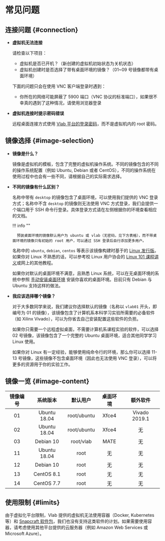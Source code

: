 # 常见问题

## 连接问题 {#connection}

- **虚拟机无法连接**

    请检查以下项目：

    - 虚拟机是否已开机？（新创建的虚拟机初始状态为关机状态）
    - 虚拟机创建时是否选择了带有桌面环境的镜像？（01~09 号镜像都带有桌面环境）

    下面的问题只会在使用 VNC 客户端登录时遇到：

    - 你所在的网络可能屏蔽了 5900 端口（VNC 协议的标准端口），如果很不幸真的遇到了这种情况，请使用浏览器登录

- **虚拟机连接时提示密码错误**

    远程桌面连接方式使用 [Vlab 平台的登录密码](web.md#change-password)，而不是虚拟机内的 root 密码。

## 镜像选择 {#image-selection}

- **镜像是什么？**

    镜像是虚拟机的模板，包含了完整的虚拟机操作系统。不同的镜像包含的不同的操作系统配置（例如 Ubuntu, Debian 或者 CentOS），不同的操作系统在使用过程中也会有一些不同，请根据自己的实际需求选择。

- **不同的镜像有什么区别？**

    名称中带有 `desktop` 的镜像包含了桌面环境，可以使用我们提供的 VNC 登录方式；名称中不含 `desktop` 的镜像则无法使用 VNC 方式登录，我们会提供一个端口用于 SSH 命令行登录。具体登录方式请在左侧根据你的环境查看相应的文档。

    !!! info ""

        预装桌面环境的镜像默认用户为 ubuntu 或 vlab（无密码，见下方表格），而不带桌面环境的镜像只有初始的 root 用户，可以通过 SSH 登录后自行添加更多用户。

    名称中的 `ubuntu`, `debian`, `centos` 等表示该镜像构建时基于的 [Linux 发行版](https://zh.wikipedia.org/zh-hans/Linux%E5%8F%91%E8%A1%8C%E7%89%88)。如果你对 Linux 不熟悉的话，可以参考校 Linux 用户协会的 [Linux 101 课程讲义](https://101.ustclug.org/)或网上的其他教程。

    如果你对默认的桌面环境不满意，且熟悉 Linux 系统，可以在无桌面环境的系统中参照 [手动安装桌面环境](install-desktop.md) 安装你喜欢的桌面环境。目前只有 Debian 与 Ubuntu 支持这样的做法。

- **我应该选择哪个镜像？**

    对于大多数同学来说，我们建议你选择默认的镜像（名称以 `vlab01` 开头，即编号为 01 的镜像），该镜像包含了计算机系本科学习实验所需要的必备软件（如 Xilinx Vivado），可以为你省去自己安装配置这些软件的负担。

    如果你只需要一个远程虚拟桌面，不需要计算机系课程实验的软件，可以选择 02 号镜像，该镜像包含了一个完整的 Ubuntu 桌面环境，适合其他同学学习 Linux 使用。

    如果你对 Linux 有一定经验，能够使用纯命令行的环境，那么你可以选择 11-13 号镜像，这些镜像不包含桌面环境（因此也无法使用 VNC 登录），可以将更多的资源用于你的实验工作。

## 镜像一览 {#image-content}

| 镜像编号 | 系统版本 | 默认用户 | 桌面环境 | 额外软件 |
| :------: | :------: | :------: | :------: | :------: |
| 01 | Ubuntu 18.04 | root/ubuntu | Xfce4 | Vivado 2019.1 |
| 02 | Ubuntu 18.04 | root/ubuntu | Xfce4 | 无 |
| 03 | Debian 10 | root/vlab | MATE | 无 |
| 11 | Ubuntu 18.04 | root | 无 | 无 |
| 12 | Debian 10 | root | 无 | 无 |
| 13 | CentOS 8.1 | root | 无 | 无 |
| 14 | CentOS 7.7 | root | 无 | 无 |

## 使用限制 {#limits}

由于虚拟化平台限制，Vlab 提供的虚拟机无法使用容器（Docker, Kubernetes 等）和 [Snapcraft 软件包](https://snapcraft.io/)，我们也没有支持这类软件的计划。如果需要使用容器，请考虑使用其他平台提供的云服务器（例如 Amazon Web Services 或 Microsoft Azure）。
